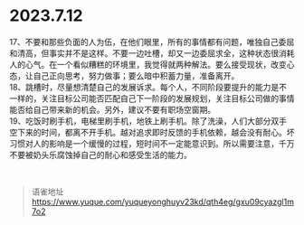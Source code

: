 # 2023.7.12
17、不要和那些负面的人为伍，在他们眼里，所有的事情都有问题，唯独自己委屈和清高，但事实并不是这样。不要一边吐槽，却又一边委屈求全，这种状态很消耗人的心气。在一个看似糟糕的环境里，我觉得就两种解法。要么接受现状，改变心态，让自己正向思考，努力做事；要么暗中积蓄力量，准备离开。  
18、跳槽时，尽量想清楚自己的发展诉求。每个人，不同阶段要提升的能力是不一样的，关注目标公司能否匹配自己下一阶段的发展规划，关注目标公司做的事情能否给自己带来新的机会。另外，建议不要有职场空窗期。  
19、吃饭时刷手机，电梯里刷手机，地铁上刷手机。除了洗澡，人们大部分双手空下来的时间，都离不开手机。越对追求即时反馈的手机依赖，越会没有耐心。坏习惯对人的影响是一个缓慢的过程，短时间不一定能意识到。所以需要注意，千万不要被奶头乐腐蚀掉自己的耐心和感受生活的能力。

<br>
  
> 语雀地址 https://www.yuque.com/yuqueyonghuyv23kd/qth4eg/gxu09cyazgl1m7o2